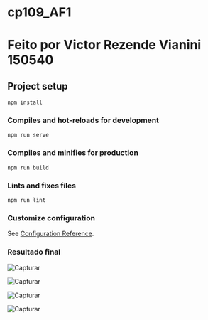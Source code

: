 # cp109_AF1
# Feito por Victor Rezende Vianini 150540

## Project setup
```
npm install
```

### Compiles and hot-reloads for development
```
npm run serve
```

### Compiles and minifies for production
```
npm run build
```

### Lints and fixes files
```
npm run lint
```

### Customize configuration
See [Configuration Reference](https://cli.vuejs.org/config/).


### Resultado final


![Capturar](https://user-images.githubusercontent.com/43206530/143726099-0eb0ee1a-aba5-46ac-af86-71ec4475e0ef.PNG)


![Capturar](https://user-images.githubusercontent.com/43206530/143726113-eb643788-01a1-4362-ba0b-ba152a191ad4.PNG)


![Capturar](https://user-images.githubusercontent.com/43206530/143726120-11ebe256-ae62-4100-b725-4fe0201029f8.PNG)


![Capturar](https://user-images.githubusercontent.com/43206530/143726126-e6bc45f8-6182-4c0e-bb74-7d0bbbf0de4a.PNG)
